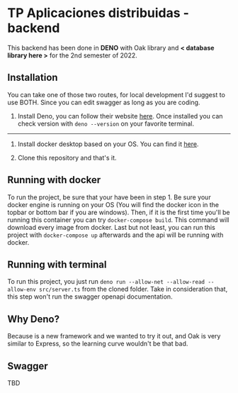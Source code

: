 # TP Aplicaciones distribuidas - backend

This backend has been done in **DENO** with Oak library and **< database library here >** for the 2nd semester of 2022.

## Installation

You can take one of those two routes, for local development I'd suggest to use BOTH. 
Since you can edit swagger as long as you are coding.

1. Install Deno, you can follow their website [here](https://deno.land/#installation). Once installed you can check version with `deno --version` on your favorite terminal.
---------------------------------------------------------------------------------------------------------------------------------------------------------------------------
1. Install docker desktop based on your OS. You can find it [here](https://www.docker.com/products/docker-desktop/).


2. Clone this repository and that's it.

## Running with docker

To run the project, be sure that your have been in step 1. Be sure your docker engine is running on your OS (You will find the docker icon in the topbar or bottom bar if you are windows).
Then, if it is the first time you'll be running this container you can try `docker-compose build`. This command will download every image from docker.
Last but not least, you can run this project with `docker-compose up` afterwards and the api will be running with docker.

## Running with terminal

To run this project, you just run `deno run --allow-net --allow-read --allow-env src/server.ts` from the cloned folder.
Take in consideration that, this step won't run the swagger openapi documentation.

## Why Deno?

Because is a new framework and we wanted to try it out, and Oak is very similar to Express, so the learning curve wouldn't be that bad.

## Swagger

TBD